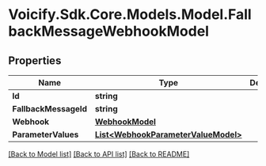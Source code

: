 # Voicify.Sdk.Core.Models.Model.FallbackMessageWebhookModel
## Properties

Name | Type | Description | Notes
------------ | ------------- | ------------- | -------------
**Id** | **string** |  | [optional] 
**FallbackMessageId** | **string** |  | [optional] 
**Webhook** | [**WebhookModel**](WebhookModel.md) |  | [optional] 
**ParameterValues** | [**List&lt;WebhookParameterValueModel&gt;**](WebhookParameterValueModel.md) |  | [optional] 

[[Back to Model list]](../README.md#documentation-for-models) [[Back to API list]](../README.md#documentation-for-api-endpoints) [[Back to README]](../README.md)

